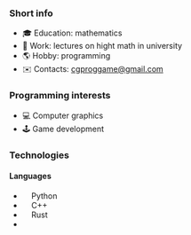 ### Short info
- :mortar_board: Education: mathematics
- :hammer: Work: lectures on hight math in university
- :earth_americas: Hobby: programming
- :envelope: Contacts: cgproggame@gmail.com

### Programming interests
- :computer: Computer graphics
- :joystick: Game development

### Technologies
#### Languages
- <img height="12" width="12" src="https://cdn.simpleicons.org/python/#3776AB" /> Python
- <img height="12" width="12" src="https://cdn.simpleicons.org/cplusplus/#00599C" /> C++
- <img height="12" width="12" src="https://cdn.simpleicons.org/rust/#000000" /> Rust
- 
